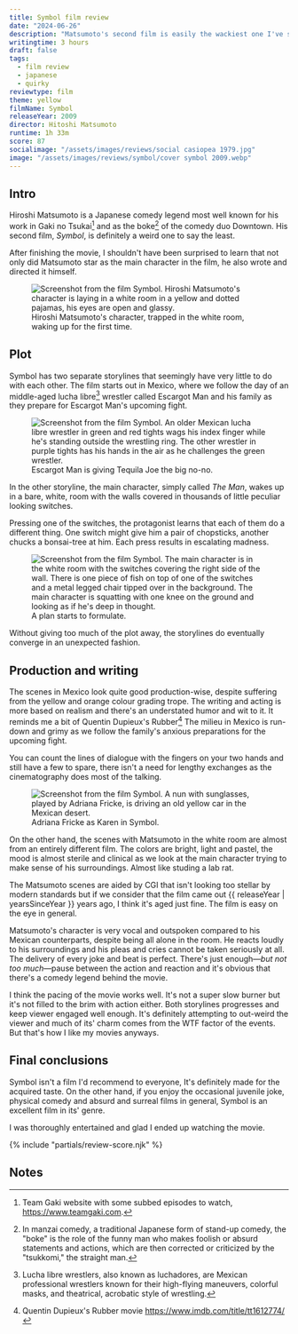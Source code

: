 ```yaml
---
title: Symbol film review
date: "2024-06-26"
description: "Matsumoto's second film is easily the wackiest one I've seen in a long time."
writingtime: 3 hours
draft: false
tags:
  - film review
  - japanese
  - quirky
reviewtype: film
theme: yellow
filmName: Symbol
releaseYear: 2009
director: Hitoshi Matsumoto
runtime: 1h 33m
score: 87
socialimage: "/assets/images/reviews/social casiopea 1979.jpg"
image: "/assets/images/reviews/symbol/cover symbol 2009.webp"
---
```


## Intro 
Hiroshi Matsumoto is a Japanese comedy legend most well known for his work in Gaki no Tsukai[^1] and as the boke[^2] of the comedy duo Downtown. His second film, _Symbol_, is definitely a weird one to say the least.

After finishing the movie, I shouldn't have been surprised to learn that not only did Matsumoto star as the main character in the film, he also wrote and directed it himself.

<figure>
  <img src="/assets/images/reviews/symbol/screen2.webp" alt="Screenshot from the film Symbol. Hiroshi Matsumoto's character is laying in a white room in a yellow and dotted pajamas, his eyes are open and glassy." title="Screenshot from the film Symbol. Hiroshi Matsumoto's character is laying in a white room in a yellow and dotted pajamas, his eyes are open and glassy." />
  <figcaption>Hiroshi Matsumoto's character, trapped in the white room, waking up for the first time.</figcaption>
</figure>


## Plot
Symbol has two separate storylines that seemingly have very little to do with each other. The film starts out in Mexico, where we follow the day of an middle-aged lucha libre[^3] wrestler called Escargot Man and his family as they prepare for Escargot Man's upcoming fight.

<figure>
  <img src="/assets/images/reviews/symbol/screen5.webp" alt="Screenshot from the film Symbol. An older Mexican lucha libre wrestler in green and red tights wags his index finger while he's standing outside the wrestling ring. The other wrestler in purple tights has his hands in the air as he challenges the green wrestler." title="Screenshot from the film Symbol. An older Mexican lucha libre wrestler in green and red tights wags his index finger while he's standing outside the wrestling ring. The other wrestler in purple tights has his hands in the air as he challenges the green wrestler." />
  <figcaption>Escargot Man is giving Tequila Joe the big no-no.</figcaption>
</figure>

In the other storyline, the main character, simply called _The Man_, wakes up in a bare, white, room with the walls covered in thousands of little peculiar looking switches. 

Pressing one of the switches, the protagonist learns that each of them do a different thing. One switch might give him a pair of chopsticks, another chucks a bonsai-tree at him. Each press results in escalating madness.

<figure>
  <img src="/assets/images/reviews/symbol/screen4.webp" alt="Screenshot from the film Symbol. The main character is in the white room with the switches covering the right side of the wall. There is one piece of fish on top of one of the switches and a metal legged chair tipped over in the background. The main character is squatting with one knee on the ground and looking as if he's deep in thought." title="Screenshot from the film Symbol. The main character is in the white room with the switches covering the right side of the wall. There is one piece of fish on top of one of the switches and a metal legged chair tipped over in the background. The main character is squatting with one knee on the ground and looking as if he's deep in thought." />
  <figcaption>A plan starts to formulate.</figcaption>
</figure>

Without giving too much of the plot away, the storylines do eventually converge in an unexpected fashion.

## Production and writing
The scenes in Mexico look quite good production-wise, despite suffering from the yellow and orange colour grading trope. The writing and acting is more based on realism and there's an understated humor and wit to it. It reminds me a bit of Quentin Dupieux's Rubber[^4] The milieu in Mexico is run-down and grimy as we follow the family's anxious preparations for the upcoming fight.

You can count the lines of dialogue with the fingers on your two hands and still have a few to spare, there isn't a need for lengthy exchanges as the cinematography does most of the talking.

<figure>
  <img src="/assets/images/reviews/symbol/screen1.webp" alt="Screenshot from the film Symbol. A nun with sunglasses, played by Adriana Fricke, is driving an old yellow car in the Mexican desert." title="Screenshot from the film Symbol. A nun with sunglasses, played by Adriana Fricke, is driving an old yellow car in the Mexican desert." />
  <figcaption>Adriana Fricke as Karen in Symbol.</figcaption>
</figure>

On the other hand, the scenes with Matsumoto in the white room are almost from an entirely different film. The colors are bright, light and pastel, the mood is almost sterile and clinical as we look at the main character trying to make sense of his surroundings. Almost like studing a lab rat.

The Matsumoto scenes are aided by CGI that isn't looking too stellar by modern standards but if we consider that the film came out {{ releaseYear | yearsSinceYear }} years ago, I think it's aged just fine. The film is easy on the eye in general.

Matsumoto's character is very vocal and outspoken compared to his Mexican counterparts, despite being all alone in the room. He reacts loudly to his surroundings and his pleas and cries cannot be taken seriously at all. The delivery of every joke and beat is perfect. There's just enough—_but not too much_—pause between the action and reaction and it's obvious that there's a comedy legend behind the movie.

I think the pacing of the movie works well. It's not a super slow burner but it's not filled to the brim with action either. Both storylines progresses and keep viewer engaged well enough. It's definitely attempting to out-weird the viewer and much of its' charm comes from the WTF factor of the events. But that's how I like my movies anyways.

## Final conclusions
Symbol isn't a film I'd recommend to everyone, It's definitely made for the acquired taste. On the other hand, if you enjoy the occasional juvenile joke, physical comedy and absurd and surreal films in general, Symbol is an excellent film in its' genre.

I was thoroughly entertained and glad I ended up watching the movie. 

{% include "partials/review-score.njk" %}

## Notes

[^1]: Team Gaki website with some subbed episodes to watch, https://www.teamgaki.com.
[^2]: In manzai comedy, a traditional Japanese form of stand-up comedy, the "boke" is the role of the funny man who makes foolish or absurd statements and actions, which are then corrected or criticized by the "tsukkomi," the straight man.
[^3]: Lucha libre wrestlers, also known as luchadores, are Mexican professional wrestlers known for their high-flying maneuvers, colorful masks, and theatrical, acrobatic style of wrestling.
[^4]: Quentin Dupieux's Rubber movie https://www.imdb.com/title/tt1612774/
